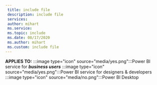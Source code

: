 ```yaml
---
 title: include file
 description: include file
 services: 
 author: mihart
 ms.service: 
 ms.topic: include
 ms.date: 08/17/2020
 ms.author: mihart
 ms.custom: include file
---
```


<Token>**APPLIES TO:** :::image type="icon" source="media/yes.png":::Power BI service for ***business users*** :::image type="icon" source="media/yes.png":::Power BI service for designers & developers :::image type="icon" source="media/no.png":::Power BI Desktop </Token>